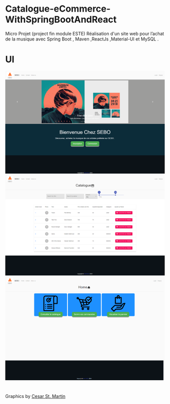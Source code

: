 # Catalogue-eCommerce-WithSpringBootAndReact
Micro Projet (project fin module ESTE) Réalisation d'un site web pour l’achat de la musique avec Spring Boot , Maven ,ReactJs ,Material-UI et MySQL .

# UI
<img src="Screenshot_1566352570.png" width="1000" >
<img src="Screenshot_1566352571.png" width="1000" >
<img src="Screenshot_1566352574.png" width="1000" >











#
Graphics by [Cesar St. Martin](https://www.behance.net/gallery/69226647/Cartel)
